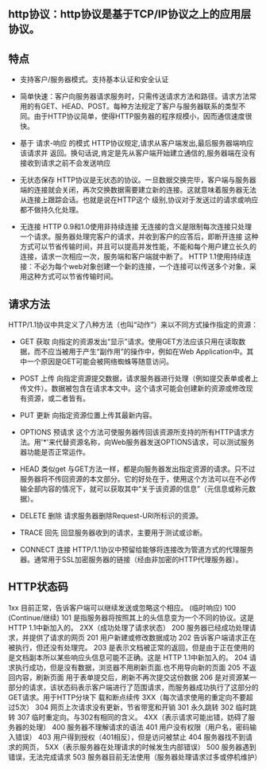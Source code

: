 ## http协议：http协议是基于TCP/IP协议之上的应用层协议。
## 特点
- 支持客户/服务器模式。支持基本认证和安全认证
- 简单快速：客户向服务器请求服务时，只需传送请求方法和路径。请求方法常用的有GET、HEAD、POST。每种方法规定了客户与服务器联系的类型不同。由于HTTP协议简单，使得HTTP服务器的程序规模小，因而通信速度很快。

- 基于 请求-响应 的模式
    HTTP协议规定,请求从客户端发出,最后服务器端响应该请求并 返回。换句话说,肯定是先从客户端开始建立通信的,服务器端在没有 接收到请求之前不会发送响应
- 无状态保存
    HTTP协议是无状态的协议。一旦数据交换完毕，客户端与服务器端的连接就会关闭，再次交换数据需要建立新的连接。这就意味着服务器无法从连接上跟踪会话。也就是说在HTTP这个 级别,协议对于发送过的请求或响应都不做持久化处理。
- 无连接 HTTP 0.9和1.0使用非持续连接
    无连接的含义是限制每次连接只处理一个请求。服务器处理完客户的请求，并收到客户的应答后，即断开连接
    这种方式可以节省传输时间，并且可以提高并发性能，不能和每个用户建立长久的连接，请求一次相应一次，服务端和客户端就中断了。
    HTTP 1.1使用持续连接：不必为每个web对象创建一个新的连接，一个连接可以传送多个对象，采用这种方式可以节省传输时间。
## 请求方法
HTTP/1.1协议中共定义了八种方法（也叫“动作”）来以不同方式操作指定的资源：

- GET 获取
向指定的资源发出“显示”请求。使用GET方法应该只用在读取数据，而不应当被用于产生“副作用”的操作中，例如在Web Application中。其中一个原因是GET可能会被网络蜘蛛等随意访问。

- POST 上传
向指定资源提交数据，请求服务器进行处理（例如提交表单或者上传文件）。数据被包含在请求本文中。这个请求可能会创建新的资源或修改现有资源，或二者皆有。

- PUT 更新
向指定资源位置上传其最新内容。

- OPTIONS 预请求
这个方法可使服务器传回该资源所支持的所有HTTP请求方法。用'*'来代替资源名称，向Web服务器发送OPTIONS请求，可以测试服务器功能是否正常运作。

- HEAD 类似get
与GET方法一样，都是向服务器发出指定资源的请求。只不过服务器将不传回资源的本文部分。它的好处在于，使用这个方法可以在不必传输全部内容的情况下，就可以获取其中“关于该资源的信息”（元信息或称元数据）。

- DELETE 删除
请求服务器删除Request-URI所标识的资源。

- TRACE 回先
回显服务器收到的请求，主要用于测试或诊断。

- CONNECT 连接
HTTP/1.1协议中预留给能够将连接改为管道方式的代理服务器。通常用于SSL加密服务器的链接（经由非加密的HTTP代理服务器）。

## HTTP状态码

1xx 目前正常，告诉客户端可以继续发送或忽略这个相应。 (临时响应)
    100 (Continue/继续)
	101 是指服务器将按照其上的头信息变为一个不同的协议。这是 HTTP 1.1中新加入的。
2XX（成功处理了请求状态）
    200 服务器已经成功处理请求，并提供了请求的网页
    201 用户新建或修改数据成功
    202 告诉客户端请求正在被执行，但还没有处理完。
    203 是表示文档被正常的返回，但是由于正在使用的是文档副本所以某些响应头信息可能不正确。这是 HTTP 1.1中新加入的。
    204 请求执行成功，但是没有数据，浏览器不用刷新页面.也不用导向新的页面
    205 不返回内容，刷新页面    用于表单提交后，刷新不再次提交这份数据
    206 是对资源某一部分的请求，该状态码表示客户端进行了范围请求，而服务器成功执行了这部分的GET请求。用于HTTP分块下		载和断点续传
3XX（每次请求使用的重定向不要超过5次）
    304 网页上次请求没有更新，节省带宽和开销
    301 永久跳转 
    302 临时跳转
    307 临时重定向。与302有相同的含义。
4XX（表示请求可能出错，妨碍了服务器的处理）
    400 服务器不理解请求的语法
    401 用户没有权限（用户名，密码输入错误） 
    403 用户得到授权（401相反），但是访问被禁止
    404 服务器找不到请求的网页，
5XX（表示服务器在处理请求的时候发生内部错误）
    500 服务器遇到错误，无法完成请求
    503 服务器目前无法使用（服务器处理请求过多或停机维护）


